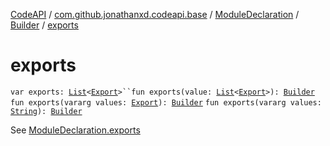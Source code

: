 [CodeAPI](../../../index.md) / [com.github.jonathanxd.codeapi.base](../../index.md) / [ModuleDeclaration](../index.md) / [Builder](index.md) / [exports](.)

# exports

`var exports: `[`List`](https://kotlinlang.org/api/latest/jvm/stdlib/kotlin.collections/-list/index.html)`<`[`Export`](../../-export/index.md)`>``fun exports(value: `[`List`](https://kotlinlang.org/api/latest/jvm/stdlib/kotlin.collections/-list/index.html)`<`[`Export`](../../-export/index.md)`>): `[`Builder`](index.md)
`fun exports(vararg values: `[`Export`](../../-export/index.md)`): `[`Builder`](index.md)
`fun exports(vararg values: `[`String`](https://kotlinlang.org/api/latest/jvm/stdlib/kotlin/-string/index.html)`): `[`Builder`](index.md)

See [ModuleDeclaration.exports](../exports.md)

